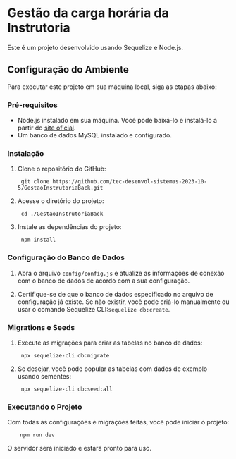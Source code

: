 # Gestão da carga horária da Instrutoria

Este é um projeto desenvolvido usando Sequelize e Node.js.

## Configuração do Ambiente

Para executar este projeto em sua máquina local, siga as etapas abaixo:

### Pré-requisitos

- Node.js instalado em sua máquina. Você pode baixá-lo e instalá-lo a partir do [site oficial](https://nodejs.org/).
- Um banco de dados MySQL instalado e configurado. 

### Instalação

1. Clone o repositório do GitHub:

        git clone https://github.com/tec-desenvol-sistemas-2023-10-5/GestaoInstrutoriaBack.git

2. Acesse o diretório do projeto:

        cd ./GestaoInstrutoriaBack

3. Instale as dependências do projeto:

        npm install

### Configuração do Banco de Dados

1. Abra o arquivo `config/config.js` e atualize as informações de conexão com o banco de dados de acordo com a sua configuração.

2. Certifique-se de que o banco de dados especificado no arquivo de configuração já existe.
	Se não existir, você pode criá-lo manualmente ou usar o comando Sequelize CLI:`sequelize db:create`.

### Migrations e Seeds

1. Execute as migrações para criar as tabelas no banco de dados:

        npx sequelize-cli db:migrate

2. Se desejar, você pode popular as tabelas com dados de exemplo usando sementes:

        npx sequelize-cli db:seed:all

### Executando o Projeto

Com todas as configurações e migrações feitas, você pode iniciar o projeto:

        npm run dev

O servidor será iniciado e estará pronto para uso.
